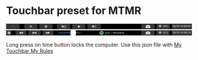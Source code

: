 # Touchbar preset for MTMR
![Touchbar](previews/base.png?raw=true)
![🎶](previews/music.png?raw=true)

Long press on time button locks the computer.
Use this json file with <a href="https://github.com/Toxblh/MTMR">My Touchbar My Rules</a>
